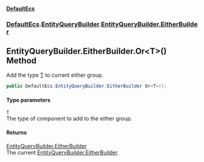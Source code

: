 #### [DefaultEcs](./index.md 'index')
### [DefaultEcs](./DefaultEcs.md 'DefaultEcs').[EntityQueryBuilder](./DefaultEcs-EntityQueryBuilder.md 'DefaultEcs.EntityQueryBuilder').[EntityQueryBuilder.EitherBuilder](./DefaultEcs-EntityQueryBuilder-EitherBuilder.md 'DefaultEcs.EntityQueryBuilder.EitherBuilder')
## EntityQueryBuilder.EitherBuilder.Or&lt;T&gt;() Method
Add the type [T](#DefaultEcs-EntityQueryBuilder-EitherBuilder-Or-T-()-T 'DefaultEcs.EntityQueryBuilder.EitherBuilder.Or&lt;T&gt;().T') to current either group.  
```csharp
public DefaultEcs.EntityQueryBuilder.EitherBuilder Or<T>();
```
#### Type parameters
<a name='DefaultEcs-EntityQueryBuilder-EitherBuilder-Or-T-()-T'></a>
`T`  
The type of component to add to the either group.  
  
#### Returns
[EntityQueryBuilder.EitherBuilder](./DefaultEcs-EntityQueryBuilder-EitherBuilder.md 'DefaultEcs.EntityQueryBuilder.EitherBuilder')  
The current [EntityQueryBuilder.EitherBuilder](./DefaultEcs-EntityQueryBuilder-EitherBuilder.md 'DefaultEcs.EntityQueryBuilder.EitherBuilder').  
